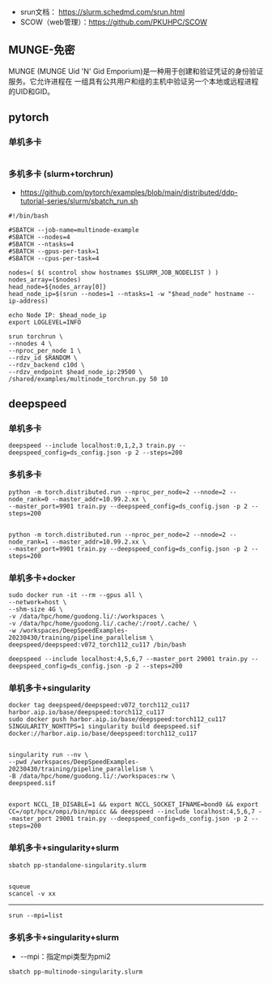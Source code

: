 

- srun文档： https://slurm.schedmd.com/srun.html
- SCOW（web管理）：https://github.com/PKUHPC/SCOW



## MUNGE-免密

MUNGE (MUNGE Uid 'N' Gid Emporium)是一种用于创建和验证凭证的身份验证服务。它允许进程在
一组具有公共用户和组的主机中验证另一个本地或远程进程的UID和GID。





## pytorch




### 单机多卡
```

```


### 多机多卡 (slurm+torchrun)



- https://github.com/pytorch/examples/blob/main/distributed/ddp-tutorial-series/slurm/sbatch_run.sh


```
#!/bin/bash

#SBATCH --job-name=multinode-example
#SBATCH --nodes=4
#SBATCH --ntasks=4
#SBATCH --gpus-per-task=1
#SBATCH --cpus-per-task=4

nodes=( $( scontrol show hostnames $SLURM_JOB_NODELIST ) )
nodes_array=($nodes)
head_node=${nodes_array[0]}
head_node_ip=$(srun --nodes=1 --ntasks=1 -w "$head_node" hostname --ip-address)

echo Node IP: $head_node_ip
export LOGLEVEL=INFO

srun torchrun \
--nnodes 4 \
--nproc_per_node 1 \
--rdzv_id $RANDOM \
--rdzv_backend c10d \
--rdzv_endpoint $head_node_ip:29500 \
/shared/examples/multinode_torchrun.py 50 10
```


## deepspeed


### 单机多卡

```
deepspeed --include localhost:0,1,2,3 train.py --deepspeed_config=ds_config.json -p 2 --steps=200
```


### 多机多卡

```
python -m torch.distributed.run --nproc_per_node=2 --nnode=2 --node_rank=0 --master_addr=10.99.2.xx \
--master_port=9901 train.py --deepspeed_config=ds_config.json -p 2 --steps=200


python -m torch.distributed.run --nproc_per_node=2 --nnode=2 --node_rank=1 --master_addr=10.99.2.xx \
--master_port=9901 train.py --deepspeed_config=ds_config.json -p 2 --steps=200
```


### 单机多卡+docker

```
sudo docker run -it --rm --gpus all \
--network=host \
--shm-size 4G \
-v /data/hpc/home/guodong.li/:/workspaces \
-v /data/hpc/home/guodong.li/.cache/:/root/.cache/ \
-w /workspaces/DeepSpeedExamples-20230430/training/pipeline_parallelism \
deepspeed/deepspeed:v072_torch112_cu117 /bin/bash

deepspeed --include localhost:4,5,6,7 --master_port 29001 train.py --deepspeed_config=ds_config.json -p 2 --steps=200
```


### 单机多卡+singularity


```
docker tag deepspeed/deepspeed:v072_torch112_cu117 harbor.aip.io/base/deepspeed:torch112_cu117
sudo docker push harbor.aip.io/base/deepspeed:torch112_cu117
SINGULARITY_NOHTTPS=1 singularity build deepspeed.sif docker://harbor.aip.io/base/deepspeed:torch112_cu117


singularity run --nv \
--pwd /workspaces/DeepSpeedExamples-20230430/training/pipeline_parallelism \
-B /data/hpc/home/guodong.li/:/workspaces:rw \
deepspeed.sif


export NCCL_IB_DISABLE=1 && export NCCL_SOCKET_IFNAME=bond0 && export CC=/opt/hpcx/ompi/bin/mpicc && deepspeed --include localhost:4,5,6,7 --master_port 29001 train.py --deepspeed_config=ds_config.json -p 2 --steps=200
```

### 单机多卡+singularity+slurm 


```
sbatch pp-standalone-singularity.slurm


squeue
scancel -v xx
```


---


```
srun --mpi=list 
```




### 多机多卡+singularity+slurm 





- --mpi：指定mpi类型为pmi2

```
sbatch pp-multinode-singularity.slurm
```














